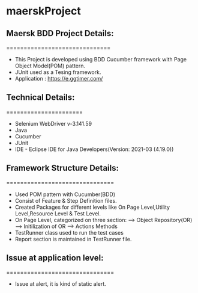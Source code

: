 # maerskProject
## Maersk BDD Project Details:
==============================
- This Project is developed using BDD Cucumber framework with Page Object Model(POM) pattern.
- JUnit used as a Tesing framework.
- Application : https://e.ggtimer.com/ 


## Technical Details:
======================
- Selenium WebDriver v-3.141.59
- Java
- Cucumber
- JUnit
- IDE - Eclipse IDE for Java Developers(Version: 2021-03 (4.19.0))

## Framework Structure Details:
===============================
- Used POM pattern with Cucumber(BDD) 
- Consist of Feature & Step Definition files.
- Created Packages for different levels like On Page Level,Utility Level,Resource Level & Test Level.
- On Page Level, categorized on three section:
  --> Object Repository(OR)
  --> Initilization of OR
  --> Actions Methods
- TestRunner class used to run the test cases
- Report section is maintained in TestRunner file.

## Issue at application level:
===============================
- Issue at alert, it is kind of static alert.
